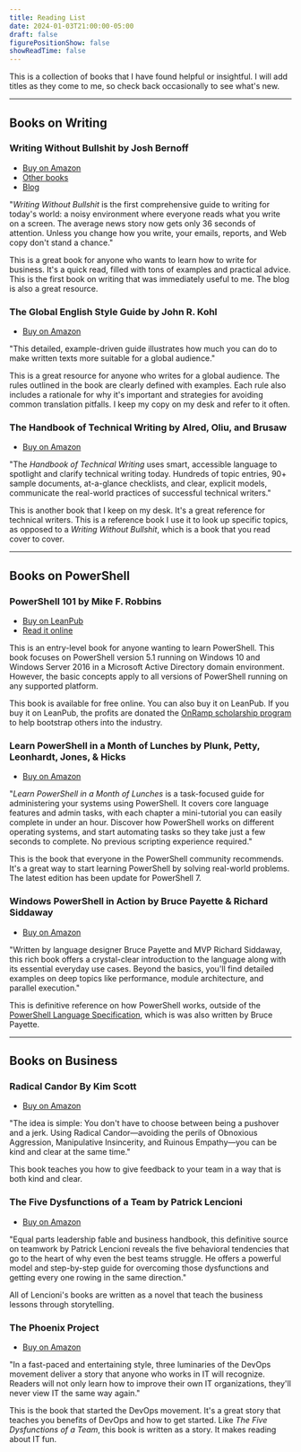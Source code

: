 ```yaml
---
title: Reading List
date: 2024-01-03T21:00:00-05:00
draft: false
figurePositionShow: false
showReadTime: false
---
```


This is a collection of books that I have found helpful or insightful. I will add titles as they
come to me, so check back occasionally to see what's new.

---

## Books on Writing

### Writing Without Bullshit by Josh Bernoff

- [Buy on Amazon][06]
- [Other books][02]
- [Blog][01]

"_Writing Without Bullshit_ is the first comprehensive guide to writing for today's world: a noisy
environment where everyone reads what you write on a screen. The average news story now gets only 36
seconds of attention. Unless you change how you write, your emails, reports, and Web copy don't
stand a chance."

This is a great book for anyone who wants to learn how to write for business. It's a quick read,
filled with tons of examples and practical advice. This is the first book on writing that was
immediately useful to me. The blog is also a great resource.

### The Global English Style Guide by John R. Kohl

- [Buy on Amazon][10]

"This detailed, example-driven guide illustrates how much you can do to make written texts more
suitable for a global audience."

This is a great resource for anyone who writes for a global audience. The rules outlined in the book
are clearly defined with examples. Each rule also includes a rationale for why it's important and
strategies for avoiding common translation pitfalls. I keep my copy on my desk and refer to it
often.

### The Handbook of Technical Writing by Alred, Oliu, and Brusaw

- [Buy on Amazon][09]

"The _Handbook of Technical Writing_ uses smart, accessible language to spotlight and clarify technical
writing today. Hundreds of topic entries, 90+ sample documents, at-a-glance checklists, and clear,
explicit models, communicate the real-world practices of successful technical writers."

This is another book that I keep on my desk. It's a great reference for technical writers. This is a
reference book I use it to look up specific topics, as opposed to a _Writing Without Bullshit_,
which is a book that you read cover to cover.

---

## Books on PowerShell

### PowerShell 101 by Mike F. Robbins

- [Buy on LeanPub][03]
- [Read it online][05]

This is an entry-level book for anyone wanting to learn PowerShell. This book focuses on PowerShell
version 5.1 running on Windows 10 and Windows Server 2016 in a Microsoft Active Directory domain
environment. However, the basic concepts apply to all versions of PowerShell running on any
supported platform.

This book is available for free online. You can also buy it on LeanPub. If you buy it on LeanPub,
the profits are donated the [OnRamp scholarship program][14] to help bootstrap others into the
industry.

### Learn PowerShell in a Month of Lunches by Plunk, Petty, Leonhardt, Jones, & Hicks

- [Buy on Amazon][11]

"_Learn PowerShell in a Month of Lunches_ is a task-focused guide for administering your systems
using PowerShell. It covers core language features and admin tasks, with each chapter a
mini-tutorial you can easily complete in under an hour. Discover how PowerShell works on different
operating systems, and start automating tasks so they take just a few seconds to complete. No
previous scripting experience required."

This is the book that everyone in the PowerShell community recommends. It's a great way to start
learning PowerShell by solving real-world problems. The latest edition has been update for
PowerShell 7.

### Windows PowerShell in Action by Bruce Payette & Richard Siddaway

- [Buy on Amazon][12]

"Written by language designer Bruce Payette and MVP Richard Siddaway, this rich book offers a
crystal-clear introduction to the language along with its essential everyday use cases. Beyond the
basics, you'll find detailed examples on deep topics like performance, module architecture, and
parallel execution."

This is definitive reference on how PowerShell works, outside of the
[PowerShell Language Specification][04], which is was also written by Bruce Payette.

---

## Books on Business

### Radical Candor By Kim Scott

- [Buy on Amazon][13]

"The idea is simple: You don't have to choose between being a pushover and a jerk. Using Radical
Candor—avoiding the perils of Obnoxious Aggression, Manipulative Insincerity, and Ruinous
Empathy—you can be kind and clear at the same time."

This book teaches you how to give feedback to your team in a way that is both kind and clear.

### The Five Dysfunctions of a Team by Patrick Lencioni

- [Buy on Amazon][07]

"Equal parts leadership fable and business handbook, this definitive source on teamwork by Patrick
Lencioni reveals the five behavioral tendencies that go to the heart of why even the best teams
struggle. He offers a powerful model and step-by-step guide for overcoming those dysfunctions and
getting every one rowing in the same direction."

All of Lencioni's books are written as a novel that teach the business lessons through storytelling.

### The Phoenix Project

- [Buy on Amazon][08]

"In a fast-paced and entertaining style, three luminaries of the DevOps movement deliver a story
that anyone who works in IT will recognize. Readers will not only learn how to improve their own IT
organizations, they'll never view IT the same way again."

This is the book that started the DevOps movement. It's a great story that teaches you benefits of
DevOps and how to get started. Like _The Five Dysfunctions of a Team_, this book is written as a
story. It makes reading about IT fun.

<!-- link references -->
[01]: https://bernoff.com/blog
[02]: https://bernoff.com/books
[03]: https://leanpub.com/powershell101
[04]: https://learn.microsoft.com/powershell/scripting/lang-spec/chapter-01
[05]: https://learn.microsoft.com/powershell/scripting/learn/ps101/00-introduction
[06]: https://www.amazon.com/gp/product/0062477153?&linkCode=ll1&tag=scriptingsean-20&linkId=4fba4f25e85b06ae6a660b331ffd2734&language=en_US&ref_=as_li_ss_tl "Affiliate link"
[07]: https://www.amazon.com/gp/product/0787960756?&linkCode=ll1&tag=scriptingsean-20&linkId=cd2930f1c2a2b9ab54a29ca47456a112&language=en_US&ref_=as_li_ss_tl "Affiliate link"
[08]: https://www.amazon.com/gp/product/0988262509?&linkCode=ll1&tag=scriptingsean-20&linkId=973c3b79e23177c7cd891d11752f7eaa&language=en_US&ref_=as_li_ss_tl "Affiliate link"
[09]: https://www.amazon.com/gp/product/1319362206?&linkCode=ll1&tag=scriptingsean-20&linkId=6935c62a78b1bb02cc3762dfc4d9e296&language=en_US&ref_=as_li_ss_tl "Affiliate link"
[10]: https://www.amazon.com/gp/product/1599946572?&linkCode=ll1&tag=scriptingsean-20&linkId=b9139d7c1b41efb3f80ffa70313f61c8&language=en_US&ref_=as_li_ss_tl "Affiliate link"
[11]: https://www.amazon.com/gp/product/1617296961?&linkCode=ll1&tag=scriptingsean-20&linkId=a896d28e2c803d08cfa83bea5da1079c&language=en_US&ref_=as_li_ss_tl "Affiliate link"
[12]: https://www.amazon.com/gp/product/1633430294?&linkCode=ll1&tag=scriptingsean-20&linkId=87e449f7794b08aafa37a31eec63d678&language=en_US&ref_=as_li_ss_tl "Affiliate link"
[13]: https://www.amazon.com/gp/product/B09V5HVK3N?&linkCode=ll1&tag=scriptingsean-20&linkId=c2f42d198e474d5432e949940eb6339a&language=en_US&ref_=as_li_ss_tl "Affiliate link"
[14]: https://www.powershellsummit.org/onramp/

